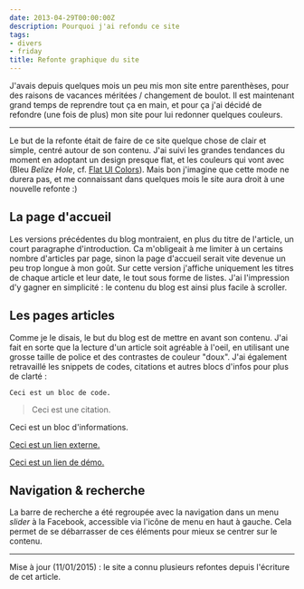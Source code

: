 ```yaml
---
date: 2013-04-29T00:00:00Z
description: Pourquoi j'ai refondu ce site
tags:
- divers
- friday
title: Refonte graphique du site
---
```


J'avais depuis quelques mois un peu mis mon site entre parenthèses, pour des raisons de vacances méritées / changement de boulot. Il est maintenant grand temps de reprendre tout ça en main, et pour ça j'ai décidé de refondre (une fois de plus) mon site pour lui redonner quelques couleurs.

---

Le but de la refonte était de faire de ce site quelque chose de clair et simple, centré autour de son contenu. J'ai suivi les grandes tendances du moment en adoptant un design presque flat, et les couleurs qui vont avec (Bleu <em>Belize Hole</em>, cf. <a href="http://flatuicolors.com/">Flat UI Colors</a>). Mais bon j'imagine que cette mode ne durera pas, et me connaissant dans quelques mois le site aura droit à une nouvelle refonte&nbsp;:)

## La page d'accueil

Les versions précédentes du blog montraient, en plus du titre de l'article, un court paragraphe d'introduction. Ca m'obligeait à me limiter à un certains nombre d'articles par page, sinon la page d'accueil serait vite devenue un peu trop longue à mon goût. Sur cette version j'affiche uniquement les titres de chaque article et leur date, le tout sous forme de listes. J'ai l'impression d'y gagner en simplicité&nbsp;: le contenu du blog est ainsi plus facile à scroller.

## Les pages articles

Comme je le disais, le but du blog est de mettre en avant son contenu. J'ai fait en sorte que la lecture d'un article soit agréable à l'oeil, en utilisant une grosse taille de police et des contrastes de couleur "doux". J'ai également retravaillé les snippets de codes, citations et autres blocs d'infos pour plus de clarté&nbsp;:

<pre><code class="nohighlight">Ceci est un bloc de code.</code></pre>

> Ceci est une citation.

<p class="info">Ceci est un bloc d'informations.</p>

<p class="link"><a href="#">Ceci est un lien externe.</a></p>

<p class="demo"><a href="#">Ceci est un lien de démo.</a></p>

## Navigation & recherche

La barre de recherche a été regroupée avec la navigation dans un menu <em>slider</em> à la Facebook, accessible via l'icône de menu en haut à gauche. Cela permet de se débarrasser de ces éléments pour mieux se centrer sur le contenu.

---

<p class="info">Mise à jour (11/01/2015)&nbsp;: le site a connu plusieurs refontes depuis l'écriture de cet article.</p>
